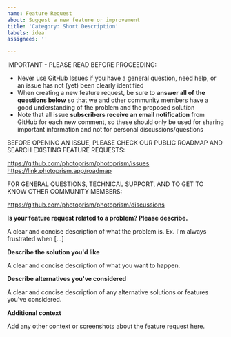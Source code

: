 ```yaml
---
name: Feature Request
about: Suggest a new feature or improvement
title: 'Category: Short Description'
labels: idea
assignees: ''

---
```


IMPORTANT - PLEASE READ BEFORE PROCEEDING:

- Never use GitHub Issues if you have a general question, need help, or an issue has not (yet) been clearly identified
- When creating a new feature request, be sure to **answer all of the questions below** so that we and other community members have a good understanding of the problem and the proposed solution
- Note that all issue **subscribers receive an email notification** from GitHub for each new comment, so these should only be used for sharing important information and not for personal discussions/questions

BEFORE OPENING AN ISSUE, PLEASE CHECK OUR PUBLIC ROADMAP AND SEARCH EXISTING FEATURE REQUESTS:

  <https://github.com/photoprism/photoprism/issues>
  <https://link.photoprism.app/roadmap>

FOR GENERAL QUESTIONS, TECHNICAL SUPPORT, AND TO GET TO KNOW OTHER COMMUNITY MEMBERS:

  <https://github.com/photoprism/photoprism/discussions>

**Is your feature request related to a problem? Please describe.**

A clear and concise description of what the problem is. Ex. I'm always frustrated when [...]

**Describe the solution you'd like**

A clear and concise description of what you want to happen.

**Describe alternatives you've considered**

A clear and concise description of any alternative solutions or features you've considered.

**Additional context**

Add any other context or screenshots about the feature request here.
